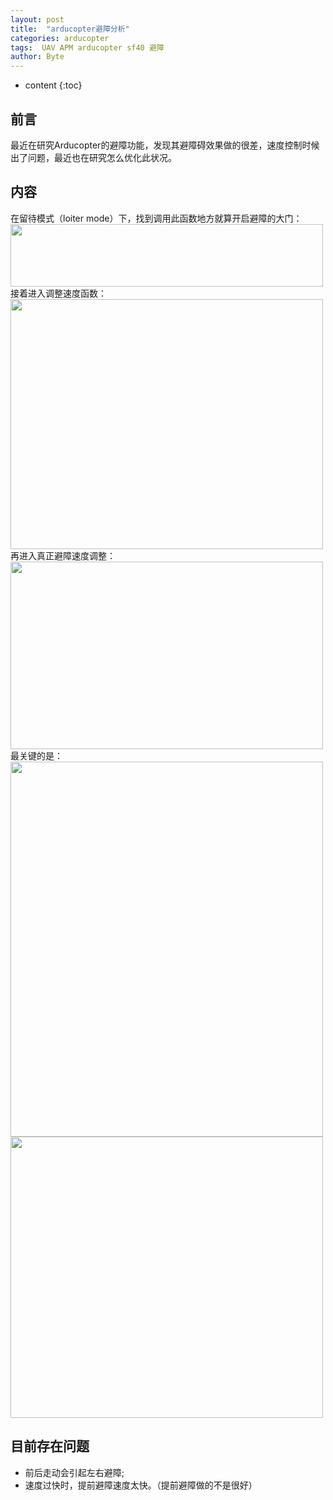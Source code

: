 ```yaml
---
layout: post
title:  "arducopter避障分析"
categories: arducopter
tags:  UAV APM arducopter sf40 避障  
author: Byte
---
```


* content
{:toc}


## 前言

最近在研究Arducopter的避障功能，发现其避障碍效果做的很差，速度控制时候出了问题，最近也在研究怎么优化此状况。

##  内容
在留待模式（loiter mode）下，找到调用此函数地方就算开启避障的大门：
<img src="https://raw.githubusercontent.com/GKbytes/gkbytes.github.io/master/photos/Loiter_adjust_velocity.png"  height="100" width="500">
接着进入调整速度函数：
<img src="https://raw.githubusercontent.com/GKbytes/gkbytes.github.io/master/photos/adjust_velocity.png"  height="400" width="500">
再进入真正避障速度调整：
<img src="https://raw.githubusercontent.com/GKbytes/gkbytes.github.io/master/photos/adjust_velocity_p.png"  height="300" width="500">
最关键的是：
<img src="https://raw.githubusercontent.com/GKbytes/gkbytes.github.io/master/photos/1.png"  height="600" width="500">
<img src="https://raw.githubusercontent.com/GKbytes/gkbytes.github.io/master/photos/2.png"  height="450" width="500">

## 目前存在问题
* 前后走动会引起左右避障;
* 速度过快时，提前避障速度太快。（提前避障做的不是很好）
